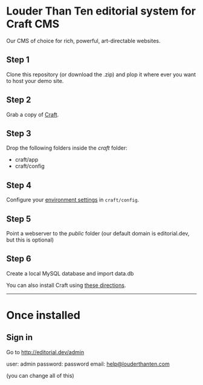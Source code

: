 # Louder Than Ten editorial system for Craft CMS

Our CMS of choice for rich, powerful, art-directable websites.

## Step 1
Clone this repository (or download the .zip) and plop it where ever you want to host your demo site.

## Step 2
Grab a copy of [Craft](http://buildwithcraft.com).

## Step 3
Drop the following folders inside the *craft* folder:

* craft/app
* craft/config

## Step 4
Configure your [environment settings](https://craftcms.com/docs/multi-environment-configs) in `craft/config`.

## Step 5
Point a webserver to the *public* folder (our default domain is editorial.dev, but this is optional)

## Step 6
Create a local MySQL database and import data.db


You can also install Craft using [these directions](http://buildwithcraft.com/docs/installing).


-----

# Once installed

## Sign in

Go to http://editorial.dev/admin

user: admin
password: password
email: help@louderthanten.com

(you can change all of this)
